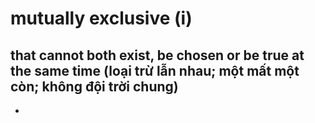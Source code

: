 # mutually exclusive (i)

## that cannot both exist, be chosen or be true at the same time (loại trừ lẫn nhau; một mất một còn; không đội trời chung)

- 
